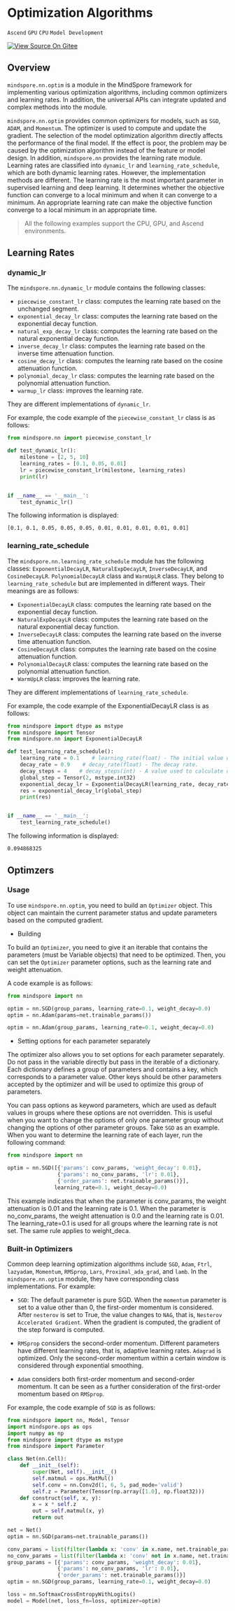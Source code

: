 # Optimization Algorithms

`Ascend` `GPU` `CPU` `Model Development`

[![View Source On Gitee](https://gitee.com/mindspore/docs/raw/r1.6/resource/_static/logo_source_en.png)](https://gitee.com/mindspore/docs/blob/r1.6/docs/mindspore/programming_guide/source_en/optim.md)

## Overview

`mindspore.nn.optim` is a module in the MindSpore framework for implementing various optimization algorithms, including common optimizers and learning rates. In addition, the universal APIs can integrate updated and complex methods into the module.

`mindspore.nn.optim` provides common optimizers for models, such as `SGD`, `ADAM`, and `Momentum`. The optimizer is used to compute and update the gradient. The selection of the model optimization algorithm directly affects the performance of the final model. If the effect is poor, the problem may be caused by the optimization algorithm instead of the feature or model design. In addition, `mindspore.nn` provides the learning rate module. Learning rates are classified into `dynamic_lr` and `learning_rate_schedule`, which are both dynamic learning rates. However, the implementation methods are different. The learning rate is the most important parameter in supervised learning and deep learning. It determines whether the objective function can converge to a local minimum and when it can converge to a minimum. An appropriate learning rate can make the objective function converge to a local minimum in an appropriate time.

> All the following examples support the CPU, GPU, and Ascend environments.

## Learning Rates

### dynamic_lr

The `mindspore.nn.dynamic_lr` module contains the following classes:

- `piecewise_constant_lr` class: computes the learning rate based on the unchanged segment.
- `exponential_decay_lr` class: computes the learning rate based on the exponential decay function.
- `natural_exp_decay_lr` class: computes the learning rate based on the natural exponential decay function.
- `inverse_decay_lr` class: computes the learning rate based on the inverse time attenuation function.
- `cosine_decay_lr` class: computes the learning rate based on the cosine attenuation function.
- `polynomial_decay_lr` class: computes the learning rate based on the polynomial attenuation function.
- `warmup_lr` class: improves the learning rate.

They are different implementations of `dynamic_lr`.

For example, the code example of the `piecewise_constant_lr` class is as follows:

```python
from mindspore.nn import piecewise_constant_lr

def test_dynamic_lr():
    milestone = [2, 5, 10]
    learning_rates = [0.1, 0.05, 0.01]
    lr = piecewise_constant_lr(milestone, learning_rates)
    print(lr)


if __name__ == '__main__':
    test_dynamic_lr()
```

The following information is displayed:

```text
[0.1, 0.1, 0.05, 0.05, 0.05, 0.01, 0.01, 0.01, 0.01, 0.01]
```

### learning_rate_schedule

The `mindspore.nn.learning_rate_schedule` module has the following classes: `ExponentialDecayLR`, `NaturalExpDecayLR`, `InverseDecayLR`, and `CosineDecayLR`. `PolynomialDecayLR` class and `WarmUpLR` class. They belong to `learning_rate_schedule` but are implemented in different ways. Their meanings are as follows:

- `ExponentialDecayLR` class: computes the learning rate based on the exponential decay function.
- `NaturalExpDecayLR` class: computes the learning rate based on the natural exponential decay function.
- `InverseDecayLR` class: computes the learning rate based on the inverse time attenuation function.
- `CosineDecayLR` class: computes the learning rate based on the cosine attenuation function.
- `PolynomialDecayLR` class: computes the learning rate based on the polynomial attenuation function.
- `WarmUpLR` class: improves the learning rate.

They are different implementations of `learning_rate_schedule`.

For example, the code example of the ExponentialDecayLR class is as follows:

```python
from mindspore import dtype as mstype
from mindspore import Tensor
from mindspore.nn import ExponentialDecayLR

def test_learning_rate_schedule():
    learning_rate = 0.1    # learning_rate(float) - The initial value of learning rate.
    decay_rate = 0.9    # decay_rate(float) - The decay rate.
    decay_steps = 4    # decay_steps(int) - A value used to calculate decayed learning rate.
    global_step = Tensor(2, mstype.int32)
    exponential_decay_lr = ExponentialDecayLR(learning_rate, decay_rate, decay_steps)
    res = exponential_decay_lr(global_step)
    print(res)


if __name__ == '__main__':
    test_learning_rate_schedule()
```

The following information is displayed:

```text
0.094868325
```

## Optimzers

### Usage

To use `mindspore.nn.optim`, you need to build an `Optimizer` object. This object can maintain the current parameter status and update parameters based on the computed gradient.

- Building

To build an `Optimizer`, you need to give it an iterable that contains the parameters (must be Variable objects) that need to be optimized. Then, you can set the `Optimizer` parameter options, such as the learning rate and weight attenuation.

A code example is as follows:

```python
from mindspore import nn

optim = nn.SGD(group_params, learning_rate=0.1, weight_decay=0.0)
optim = nn.Adam(params=net.trainable_params())

optim = nn.Adam(group_params, learning_rate=0.1, weight_decay=0.0)

```

- Setting options for each parameter separately

The optimizer also allows you to set options for each parameter separately. Do not pass in the variable directly but pass in the iterable of a dictionary. Each dictionary defines a group of parameters and contains a key, which corresponds to a parameter value. Other keys should be other parameters accepted by the optimizer and will be used to optimize this group of parameters.

You can pass options as keyword parameters, which are used as default values in groups where these options are not overridden. This is useful when you want to change the options of only one parameter group without changing the options of other parameter groups.
Take `SGD` as an example. When you want to determine the learning rate of each layer, run the following command:

```python
from mindspore import nn

optim = nn.SGD([{'params': conv_params, 'weight_decay': 0.01},
                {'params': no_conv_params, 'lr': 0.01},
                {'order_params': net.trainable_params()}],
               learning_rate=0.1, weight_decay=0.0)

```

This example indicates that when the parameter is conv_params, the weight attenuation is 0.01 and the learning rate is 0.1. When the parameter is no_conv_params, the weight attenuation is 0.0 and the learning rate is 0.01. The learning_rate=0.1 is used for all groups where the learning rate is not set. The same rule applies to weight_deca.

### Built-in Optimizers

Common deep learning optimization algorithms include `SGD`, `Adam`, `Ftrl`, `lazyadam`, `Momentum`, `RMSprop`, `Lars`, `Proximal_ada_grad`, and `lamb`.
In the `mindspore.nn.optim` module, they have corresponding class implementations. For example:

- `SGD`: The default parameter is pure SGD. When the `momentum` parameter is set to a value other than 0, the first-order momentum is considered. After `nesterov` is set to True, the value changes to `NAG`, that is, `Nesterov Accelerated Gradient`. When the gradient is computed, the gradient of the step forward is computed.

- `RMSprop` considers the second-order momentum. Different parameters have different learning rates, that is, adaptive learning rates. `Adagrad` is optimized. Only the second-order momentum within a certain window is considered through exponential smoothing.

- `Adam` considers both first-order momentum and second-order momentum. It can be seen as a further consideration of the first-order momentum based on `RMSprop`.

For example, the code example of `SGD` is as follows:

```python
from mindspore import nn, Model, Tensor
import mindspore.ops as ops
import numpy as np
from mindspore import dtype as mstype
from mindspore import Parameter

class Net(nn.Cell):
    def __init__(self):
        super(Net, self).__init__()
        self.matmul = ops.MatMul()
        self.conv = nn.Conv2d(1, 6, 5, pad_mode='valid')
        self.z = Parameter(Tensor(np.array([1.0], np.float32)))
    def construct(self, x, y):
        x = x * self.z
        out = self.matmul(x, y)
        return out

net = Net()
optim = nn.SGD(params=net.trainable_params())

conv_params = list(filter(lambda x: 'conv' in x.name, net.trainable_params()))
no_conv_params = list(filter(lambda x: 'conv' not in x.name, net.trainable_params()))
group_params = [{'params': conv_params, 'weight_decay': 0.01},
                {'params': no_conv_params, 'lr': 0.01},
                {'order_params': net.trainable_params()}]
optim = nn.SGD(group_params, learning_rate=0.1, weight_decay=0.0)

loss = nn.SoftmaxCrossEntropyWithLogits()
model = Model(net, loss_fn=loss, optimizer=optim)

```
